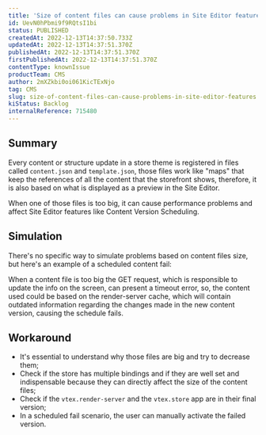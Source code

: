 ```yaml
---
title: 'Size of content files can cause problems in Site Editor features'
id: UevN0hPbmi9f9RQtsI1bi
status: PUBLISHED
createdAt: 2022-12-13T14:37:50.733Z
updatedAt: 2022-12-13T14:37:51.370Z
publishedAt: 2022-12-13T14:37:51.370Z
firstPublishedAt: 2022-12-13T14:37:51.370Z
contentType: knownIssue
productTeam: CMS
author: 2mXZkbi0oi061KicTExNjo
tag: CMS
slug: size-of-content-files-can-cause-problems-in-site-editor-features
kiStatus: Backlog
internalReference: 715480
---
```


## Summary


Every content or structure update in a store theme is registered in files called `content.json` and `template.json`, those files work like "maps" that keep the references of all the content that the storefront shows, therefore, it is also based on what is displayed as a preview in the Site Editor.

When one of those files is too big, it can cause performance problems and affect Site Editor features like Content Version Scheduling.


##

## Simulation


There's no specific way to simulate problems based on content files size, but here's an example of a scheduled content fail:

When a content file is too big the GET request, which is responsible to update the info on the screen, can present a timeout error, so, the content used could be based on the render-server cache, which will contain outdated information regarding the changes made in the new content version, causing the schedule fails.


##

## Workaround


- It's essential to understand why those files are big and try to decrease them;
- Check if the store has multiple bindings and if they are well set and indispensable because they can directly affect the size of the content files;
- Check if the `vtex.render-server` and the `vtex.store` app are in their final version;
- In a scheduled fail scenario, the user can manually activate the failed version.

